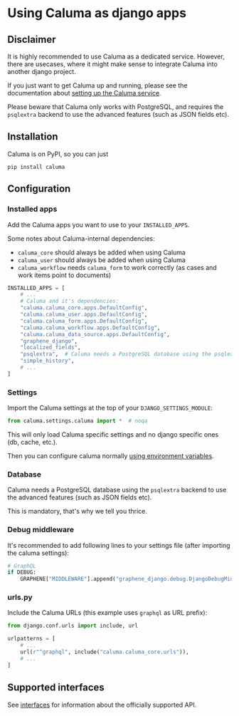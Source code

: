# Using Caluma as django apps

## Disclaimer

It is highly recommended to use Caluma as a dedicated service. However, there are usecases, where
it might make sense to integrate Caluma into another django project.

If you just want to get Caluma up and running, please see the documentation about [setting up
the Caluma service](configuration.md).

Please beware that Caluma only works with PostgreSQL, and requires the `psqlextra`
backend to use the advanced features (such as JSON fields etc).

## Installation

Caluma is on PyPI, so you can just

```shell
pip install caluma
```


## Configuration

### Installed apps

Add the Caluma apps you want to use to your `INSTALLED_APPS`.

Some notes about Caluma-internal dependencies:

* `caluma_core` should always be added when using Caluma
* `caluma_user` should always be added when using Caluma
* `caluma_workflow` needs `caluma_form` to work correctly (as cases and work items point to documents)

```python
INSTALLED_APPS = [
    # ...
    # Caluma and it's dependencies:
    "caluma.caluma_core.apps.DefaultConfig",
    "caluma.caluma_user.apps.DefaultConfig",
    "caluma.caluma_form.apps.DefaultConfig",
    "caluma.caluma_workflow.apps.DefaultConfig",
    "caluma.caluma_data_source.apps.DefaultConfig",
    "graphene_django",
    "localized_fields",
    "psqlextra",  # Caluma needs a PostgreSQL database using the psqlextra backend
    "simple_history",
    # ...
]
```

### Settings

Import the Caluma settings at the top of your `DJANGO_SETTINGS_MODULE`:

```python
from caluma.settings.caluma import *  # noqa
```

This will only load Caluma specific settings and no django specific ones (db, cache, etc.).

Then you can configure caluma normally [using environment variables](configuration.md).


### Database

Caluma needs a PostgreSQL database using the `psqlextra` backend to use the advanced
features (such as JSON fields etc).

This is mandatory, that's why we tell you thrice.

### Debug middleware

It's recommended to add following lines to your settings file (after importing the caluma settings):

```python
# GraphQL
if DEBUG:
    GRAPHENE["MIDDLEWARE"].append("graphene_django.debug.DjangoDebugMiddleware")
```


### urls.py

Include the Caluma URLs (this example uses `graphql` as URL prefix):

```python
from django.conf.urls import include, url

urlpatterns = [
    # ...
    url(r"^graphql", include("caluma.caluma_core.urls")),
    # ...
]
```


## Supported interfaces

See [interfaces](interfaces.md) for information about the officially supported API.

